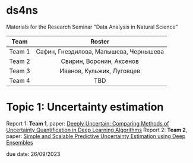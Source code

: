 # ds4ns
Materials for the Research Seminar "Data Analysis in Natural Science"


| Team  | Roster |
| :---: | :---: |
| Team 1  | Сафин, Гнездилова, Малышева, Чернышева |
| Team 2  | Свирин, Воронин, Аксенов  |
| Team 3  | Иванов, Кульжик, Луговцев  |
| Team 4  | TBD  |


# Topic 1: Uncertainty estimation #

Report 1: __Team 1__, paper: [Deeply Uncertain: Comparing Methods of Uncertainty Quantification in Deep Learning Algorithms](https://arxiv.org/abs/2004.10710)
Report 2: __Team 2__, paper: [Simple and Scalable Predictive Uncertainty Estimation using Deep Ensembles](https://arxiv.org/abs/1612.01474)

due date: 26/09/2023


